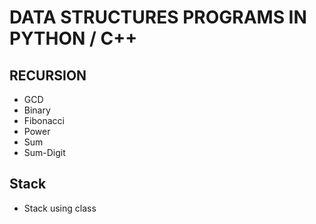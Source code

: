 # DATA STRUCTURES PROGRAMS IN PYTHON / C++
## RECURSION
* GCD
* Binary
* Fibonacci
* Power
* Sum
* Sum-Digit
## Stack
* Stack using class
